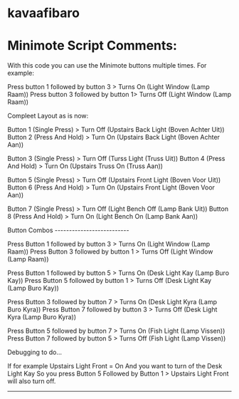 # kavaafibaro

# Minimote Script Comments:

With this code you can use the Minimote buttons multiple times.
For example: 

Press button 1 followed by button 3 > Turns On (Light Window (Lamp Raam))
Press button 3 followed by button 1> Turns Off (Light Window (Lamp Raam))

Compleet Layout as is now:

Button 1 (Single Press) > Turn Off (Upstairs Back Light (Boven Achter Uit))
Button 2 (Press And Hold) > Turn On (Upstairs Back Light (Boven Achter Aan))

Button 3 (Single Press) > Turn Off (Turss Light (Truss Uit))
Button 4 (Press And Hold) > Turn On (Upstairs Truss On (Truss Aan))

Button 5 (Single Press) > Turn Off (Upstairs Front Light (Boven Voor Uit))
Button 6 (Press And Hold) > Turn On (Upstairs Front Light (Boven Voor Aan))

Button 7 (Single Press) > Turn Off (Light Bench Off (Lamp Bank Uit))
Button 8 (Press And Hold) > Turn On (Light Bench On (Lamp Bank Aan))

Button Combos --------------------------

Press Button 1 followed by button 3 > Turns On (Light Window (Lamp Raam))
Press Button 3 followed by button 1 > Turns Off (Light Window (Lamp Raam))

Press Button 1 followed by button 5 > Turns On (Desk Light Kay (Lamp Buro Kay))
Press Button 5 followed by button 1 > Turns Off (Desk Light Kay (Lamp Buro Kay))

Press Button 3 followed by button 7 > Turns On (Desk Light Kyra (Lamp Buro Kyra))
Press Button 7 followed by button 3 > Turns Off (Desk Light Kyra (Lamp Buro Kyra))

Press Button 5 followed by button 7 > Turns On (Fish Light (Lamp Vissen))
Press Button 7 followed by button 5 > Turns Off (Fish Light (Lamp Vissen))

Debugging to do... 

If for example Upstairs Light Front = On
And you want to turn of the Desk Light Kay
So you press Button 5 Followed by Button 1 > Upstairs Light Front will also turn off.

------------------------------------------------------------------------------------------------------------------
